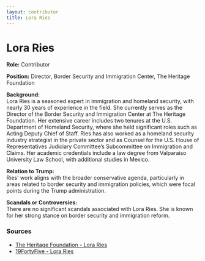 ```yaml
---
layout: contributor  
title: Lora Ries
---
```


# Lora Ries

**Role:** Contributor

**Position:** Director, Border Security and Immigration Center, The Heritage Foundation

**Background:**  
Lora Ries is a seasoned expert in immigration and homeland security, with nearly 30 years of experience in the field. She currently serves as the Director of the Border Security and Immigration Center at The Heritage Foundation. Her extensive career includes two tenures at the U.S. Department of Homeland Security, where she held significant roles such as Acting Deputy Chief of Staff. Ries has also worked as a homeland security industry strategist in the private sector and as Counsel for the U.S. House of Representatives Judiciary Committee’s Subcommittee on Immigration and Claims. Her academic credentials include a law degree from Valparaiso University Law School, with additional studies in Mexico.

**Relation to Trump:**  
Ries' work aligns with the broader conservative agenda, particularly in areas related to border security and immigration policies, which were focal points during the Trump administration.

**Scandals or Controversies:**  
There are no significant scandals associated with Lora Ries. She is known for her strong stance on border security and immigration reform.

### Sources
- [The Heritage Foundation - Lora Ries](https://www.heritage.org/staff/lora-ries)
- [19FortyFive - Lora Ries](https://www.19fortyfive.com/author/lora-ries/)
